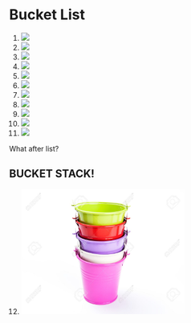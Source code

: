 # Bucket List

1. <img src="buckets/1.jpg" height="200">
2. <img src="buckets/2.jpg" height="200">
3. <img src="buckets/3.jpg" height="200">
4. <img src="buckets/4.jpg" height="200">
5. <img src="buckets/5.jpg" height="200">
6. <img src="buckets/6.jpg" height="200">
7. <img src="buckets/7.png" height="300">
8. <img src="buckets/8.png" height="200">
9. <img src="buckets/9.jpg" height="200">
10. <img src="http://scienceismetal.com/wp-content/uploads/2014/09/Buckethead.jpg" height="300">
11. <img src="buckets/ice-bucket.jpg" height="250">
What after list?

## BUCKET STACK!
12. <img src="buckets/18.jpg" height="250">
